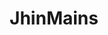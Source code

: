 ---
title: JhinMains
crosslinks:
- leagueoflegends
- livven
- Draven
- summonerschool
- Suomi
- REEEEEEEEEE
- AskReddit
- adc
- lol
- KoreanAdvice
- Rengarmains
- MarksmanMains
---